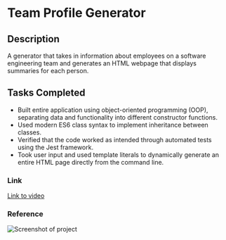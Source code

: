 # Team Profile Generator

## Description
A generator that takes in information about employees on a software engineering team and generates an HTML webpage that displays summaries for each person. 

## Tasks Completed 
* Built entire application using object-oriented programming (OOP), separating data and functionality into different constructor functions.
* Used modern ES6 class syntax to implement inheritance between classes. 
* Verified that the code worked as intended through automated tests using the Jest framework.
* Took user input and used template literals to dynamically generate an entire HTML page directly from the command line. 

### Link 
[Link to video]()

### Reference 
![Screenshot of project](/assests/team-profile-generator.gif)